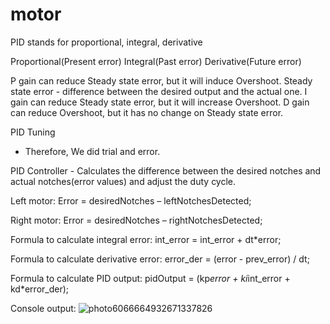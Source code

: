 # motor
PID stands for proportional, integral, derivative

Proportional(Present error)
Integral(Past error)
Derivative(Future error)

P gain can reduce Steady state error, but it will induce Overshoot.
Steady state error - difference between the desired output and the actual one.
I gain can reduce Steady state error, but it will increase Overshoot.
D gain can reduce Overshoot, but it has no change on Steady state error.

PID Tuning
- Therefore, We did trial and error.

PID Controller - Calculates the difference between the desired notches and actual notches(error values) and adjust the duty cycle.

Left motor:
Error = desiredNotches – leftNotchesDetected;

Right motor:
Error = desiredNotches – rightNotchesDetected;

Formula to calculate integral error:
int_error = int_error + dt*error;

Formula to calculate derivative error:
error_der = (error - prev_error) / dt;

Formula to calculate PID output:
pidOutput = (kp*error + ki*int_error + kd*error_der);

Console output:
![photo6066664932671337826](https://user-images.githubusercontent.com/77524281/204537682-142af1ad-d193-441e-95b3-7e3842d93ade.jpg)


